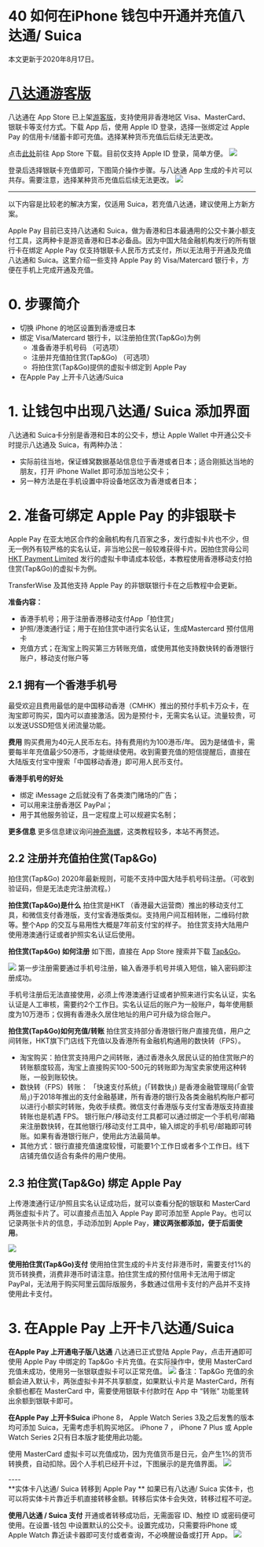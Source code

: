 # 40  如何在iPhone 钱包中开通并充值八达通/ Suica


本文更新于2020年8月17日。

# [八达通游客版](https://apps.apple.com/hk/app/octopus-for-tourists/id1505492952?l=en)
八达通在 App Store 已上架[游客版](https://apps.apple.com/hk/app/octopus-for-tourists/id1505492952?l=en)，支持使用非香港地区 Visa、MasterCard、 银联卡等支付方式。下载 App 后，使用 Apple ID 登录，选择一张绑定过 Apple Pay 的信用卡/储蓄卡即可充值。选择某种货币充值后后续无法更改。

点击[此处](https://apps.apple.com/hk/app/octopus-for-tourists/id1505492952?l=en)前往 App Store 下载。目前仅支持 Apple ID 登录，简单方便。
![](https://cdn.shuziyimin.org/blog-56-06.png)

登录后选择银联卡充值即可，下图简介操作步骤。与八达通 App 生成的卡片可以共存。需要注意，选择某种货币充值后后续无法更改。
![](https://cdn.shuziyimin.org/blog-56-07.png)



---- ---
以下内容是比较老的解决方案，仅适用 Suica，若充值八达通，建议使用上方新方案。

Apple Pay 目前已支持八达通和 Suica，做为香港和日本最通用的公交卡兼小额支付工具，这两种卡是游览香港和日本必备品。因为中国大陆金融机构发行的所有银行卡在绑定 Apple Pay 仅支持银联卡人民币方式支付，所以无法用于开通及充值八达通和 Suica。这里介绍一些支持 Apple Pay 的 Visa/Matercard 银行卡，方便在手机上完成开通及充值。


# 0. 步骤简介
- 切换 iPhone 的地区设置到香港或日本
- 绑定 Visa/Matercard 银行卡，以注册拍住赏(Tap&Go)为例
	- 准备香港手机号码 （可选项）
	- 注册并充值拍住赏(Tap&Go) （可选项）
	- 将拍住赏(Tap&Go)提供的虚拟卡绑定到 Apple Pay 
- 在Apple Pay 上开卡八达通/Suica

# 1. 让钱包中出现八达通/ Suica 添加界面
八达通和 Suica卡分别是香港和日本的公交卡，想让 Apple Wallet 中开通公交卡时提示八达通及 Suica，有两种办法：
- 实际前往当地，保证蜂窝数据基站信息位于香港或者日本；适合刚抵达当地的朋友，打开 iPhone Wallet 即可添加当地公交卡；
- 另一种方法是在手机设置中将设备地区改为香港或者日本；

# 2. 准备可绑定 Apple Pay 的非银联卡
Apple Pay 在亚太地区合作的金融机构有几百家之多，发行虚拟卡片也不少，但无一例外有较严格的实名认证，非当地公民一般较难获得卡片。因拍住赏母公司[HKT Payment Limited](https://support.apple.com/zh-cn/HT206638) 发行的虚拟卡申请成本较低，本教程使用香港移动支付拍住赏(Tap&Go)的虚拟卡为例。 

TransferWise 及其他支持 Apple Pay 的非银联银行卡在之后教程中会更新。

**准备内容：**
- 香港手机号；用于注册香港移动支付App「拍住赏」
- 护照/港澳通行证；用于在拍住赏中进行实名认证，生成Mastercard 预付信用卡
- 充值方式；在淘宝上购买第三方转账充值，或使用其他支持数快转的香港银行账户，移动支付账户等


## 2.1 拥有一个香港手机号
最受欢迎且费用最低的是中国移动香港（CMHK）推出的预付手机卡万众卡，在淘宝即可购买，国内可以直接激活。因为是预付卡，无需实名认证。流量较贵，可以发送USSD短信关闭流量功能。

**费用**
购买费用为40元人民币左右。持有费用约为100港币/年。
因为是储值卡，需要每半年充值最少50港币，才能继续使用。收到需要充值的短信提醒后，直接在大陆版支付宝中搜索「中国移动香港」即可用人民币支付。

**香港手机号的好处**
- 绑定 iMessage 之后就没有了各类澳门赌场的广告；
- 可以用来注册香港区 PayPal；
- 用于其他服务验证，且一定程度上可以规避实名制；

**更多信息**
更多信息建议询问[神奇海螺](https://www.google.com/ "神奇海螺")，这类教程较多，本站不再赘述。

## 2.2 注册并充值拍住赏(Tap&Go)
拍住赏(Tap&Go) 2020年最新规则，可能不支持中国大陆手机号码注册。（可收到验证码，但是无法走完注册流程。）

**拍住赏(Tap&Go)是什么**
拍住赏是HKT （香港最大运营商）推出的移动支付工具，和微信支付香港版，支付宝香港版类似。支持用户间互相转账，二维码付款等。整个App 的交互与易用性大概是7年前支付宝的样子。 拍住赏支持大陆用户使用港澳通行证或者护照实名认证后使用。


**拍住赏(Tap&Go) 如何注册**
如下图，直接在 App Store 搜索并下载 [Tap&Go](https://apps.apple.com/us/app/tap-go-by-hkt/id1053808015)。

![](https://cdn.shuziyimin.org/blog-56-01.png)
第一步注册需要通过手机号注册，输入香港手机号并填入短信，输入密码即注册成功。


手机号注册后无法直接使用，必须上传港澳通行证或者护照来进行实名认证，实名认证是人工审核，需要约2个工作日。实名认证后的账户为一般账户，每年使用额度为10万港币；仅拥有香港永久居住地址的用户可升级为综合账户。

**拍住赏(Tap&Go)如何充值/转账**
拍住赏支持部分香港银行账户直接充值，用户之间转账，HKT旗下门店线下充值以及香港所有金融机构通用的数快转（FPS）。

- 淘宝购买：拍住赏支持用户之间转账，通过香港永久居民认证的拍住赏账户的转账额度较高，淘宝上直接购买100-500元的转账即为淘宝卖家使用这种转账，一般到账较快。
- 数快转（FPS）转账： 「快速支付系统」(「转数快」) 是香港金融管理局(「金管局」)于2018年推出的支付金融基建，所有香港的银行及各类金融机构账户都可以进行小额实时转账，免收手续费。微信支付香港版与支付宝香港版支持直接转账也是机遇 FPS。 
	银行账户/移动支付工具都可以通过绑定一个手机号/邮箱来注册数快转，在其他银行/移动支付工具中，输入绑定的手机号/邮箱即可转账。如果有香港银行账户，使用此方法最简单。
- 其他方式：银行直接充值速度较慢，可能要1个工作日或者多个工作日。线下店铺充值仅适合有条件的用户使用。

## 2.3 拍住赏(Tap&Go) 绑定 Apple Pay
上传港澳通行证/护照且实名认证成功后，就可以查看分配的银联和 MasterCard两张虚拟卡片了。可以直接点击加入 Apple Pay 即可添加至 Apple Pay。也可以记录两张卡片的信息，手动添加到 Apple Pay，**建议两张都添加，便于后面使用**。

![](https://cdn.shuziyimin.org/blog-56-03.png)

**使用拍住赏(Tap&Go)支付**
使用拍住赏生成的卡片支付非港币时，需要支付1%的货币转换费，消费非港币时请注意。拍住赏生成的预付信用卡无法用于绑定 PayPal，无法用于购买阿里云国际版服务，多数通过信用卡支付的产品并不支持使用此卡支付。


# 3. 在Apple Pay 上开卡八达通/Suica

**在Apple Pay 上开通电子版八达通**
八达通已正式登陆 Apple Pay，点击开通即可使用 Apple Pay 中绑定的 Tap&Go 卡片充值。在实际操作中，使用 MasterCard 充值未成功，使用另一张银联虚拟卡可以正常充值。
![](https://cdn.shuziyimin.org/blog-56-04.png)
备注：Tap&Go  充值的余额会进入默认卡，两张虚拟卡并不共享额度，如果默认卡片是 MasterCard，所有余额也都在 MasterCard 中，需要使用银联卡付款时在 App 中 “转账” 功能里转出余额到银联卡即可。


**在Apple Pay 上开卡Suica**
iPhone 8， Apple Watch Series 3及之后发售的版本均可添加 Suica，无需考虑手机购买地区。 iPhone 7 ， iPhone 7 Plus 或 Apple Watch Series 2只有日本版才能使用此功能。

使用 MasterCard 虚拟卡可以充值成功，因为充值货币是日元，会产生1%的货币转换费，自动扣除。因个人手机已经开卡过，下图展示的是充值界面。
![](https://cdn.shuziyimin.org/blog-56-02.png)

\----  
**实体卡八达通/ Suica 转移到 Apple Pay **
如果已有八达通/ Suica 实体卡，也可以将实体卡片靠近手机直接转移金额。转移后实体卡会失效，转移过程不可逆。

**使用八达通 / Suica 支付**
开通或者转移成功后，无需面容 ID、触控 ID 或密码便可使用。在设置-钱包 中设置默认的公交卡。设置完成功，只需要将iPhone 或 Apple Watch 靠近读卡器即可支付或者查询，不必唤醒设备或打开 App。 
![](https://cdn.shuziyimin.org/blog-56-05.png)
